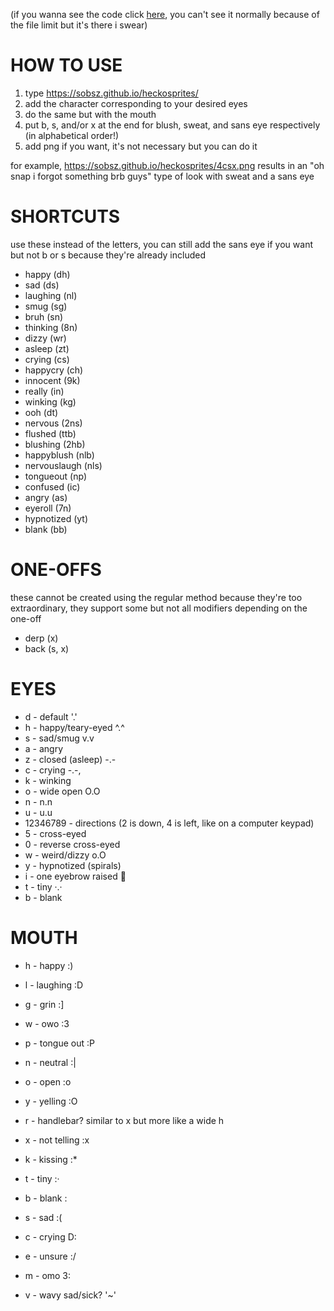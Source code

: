 (if you wanna see the code click [here](https://github.com/Sobsz/sobsz.github.io/tree/master/heckosprites/make), you can't see it normally because of the file limit but it's there i swear)

# HOW TO USE
1. type https://sobsz.github.io/heckosprites/
2. add the character corresponding to your desired eyes
3. do the same but with the mouth
4. put b, s, and/or x at the end for blush, sweat, and sans eye respectively (in alphabetical order!)
5. add png if you want, it's not necessary but you can do it

for example, https://sobsz.github.io/heckosprites/4csx.png results in an "oh snap i forgot something brb guys" type of look with sweat and a sans eye

# SHORTCUTS

use these instead of the letters, you can still add the sans eye if you want but not b or s because they're already included

- happy (dh)
- sad (ds)
- laughing (nl)
- smug (sg)
- bruh (sn)
- thinking (8n)
- dizzy (wr)
- asleep (zt)
- crying (cs)
- happycry (ch)
- innocent (9k)
- really (in)
- winking (kg)
- ooh (dt)
- nervous (2ns)
- flushed (ttb)
- blushing (2hb)
- happyblush (nlb)
- nervouslaugh (nls)
- tongueout (np)
- confused (ic)
- angry (as)
- eyeroll (7n)
- hypnotized (yt)
- blank (bb)

# ONE-OFFS

these cannot be created using the regular method because they're too extraordinary, they support some but not all modifiers depending on the one-off

- derp (x)
- back (s, x)

# EYES

- d - default '.'
- h - happy/teary-eyed ^.^
- s - sad/smug v.v
- a - angry
- z - closed (asleep) -.-
- c - crying -.-,
- k - winking
- o - wide open O.O
- n - n.n
- u - u.u
- 12346789 - directions (2 is down, 4 is left, like on a computer keypad)
- 5 - cross-eyed
- 0 - reverse cross-eyed
- w - weird/dizzy o.O
- y - hypnotized (spirals)
- i - one eyebrow raised 🤨
- t - tiny ·.·
- b - blank

# MOUTH

- h - happy :)
- l - laughing :D
- g - grin :]
- w - owo :3
- p - tongue out :P

- n - neutral :|
- o - open :o
- y - yelling :O
- r - handlebar? similar to x but more like a wide h
- x - not telling :x
- k - kissing :*
- t - tiny :·
- b - blank :

- s - sad :(
- c - crying D:
- e - unsure :/
- m - omo 3:
- v - wavy sad/sick? '~'